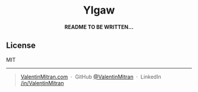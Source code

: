 <h1 align="center">
  Ylgaw
  <br>
</h1>

<h4 align="center">README TO BE WRITTEN...</h4>

## License

MIT

---

> [ValentinMitran.com](https://www.ValentinMitran.com) &nbsp;&middot;&nbsp;
> GitHub [@ValentinMitran](https://github.com/ValentinMitran) &nbsp;&middot;&nbsp;
> LinkedIn [/in/ValentinMitran](https://www.linkedin.com/in/ValentinMitran)
